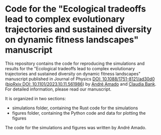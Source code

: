 # Code for the "Ecological tradeoffs lead to complex evolutionary trajectories and sustained diversity on dynamic fitness landscapes" manuscript

This repository contains the code for reproducing the simulations and results for the "Ecological tradeoffs lead to complex evolutionary trajectories and sustained diversity on dynamic fitness landscapes" manuscript published in Journal of Physics [DOI: 10.1088/1751-8121/ad30d0](https://doi.org/10.1088/1751-8121/ad30d0) ([bioRxiv DOI: 10.1101/2023.10.11.561986](https://doi.org/10.1101/2023.10.11.561986)) by [André Amado](https://andreamado.github.io/me/) and [Claudia Bank](https://orcid.org/0000-0003-4730-758X). For detailed information, please read our manuscript.

It is organized in two sections:
- simulations folder, containing the Rust code for the simulations
- figures folder, containing the Python code and data for plotting the figures

The code for the simulations and figures was written by André Amado.